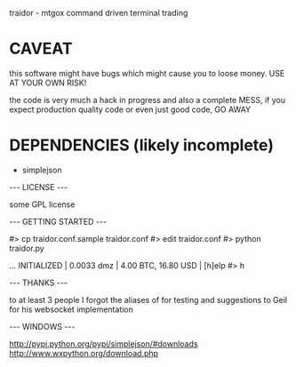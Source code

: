 traidor - mtgox command driven terminal trading

CAVEAT
======

this software might have bugs which might cause you to loose money. USE AT
YOUR OWN RISK!

the code is very much a hack in progress and also a complete MESS, if you expect production quality code or even just good code, GO AWAY

DEPENDENCIES (likely incomplete)
================================

 * simplejson

--- LICENSE ---

some GPL license

--- GETTING STARTED ---

#> cp traidor.conf.sample traidor.conf
#> edit traidor.conf
#> python traidor.py

...
INITIALIZED | 0.0033 dmz | 4.00 BTC, 16.80 USD | [h]elp #> h

--- THANKS ---

  to at least 3 people I forgot the aliases of for testing and suggestions
  to Geil for his websocket implementation

--- WINDOWS ---

  http://pypi.python.org/pypi/simplejson/#downloads
  http://www.wxpython.org/download.php